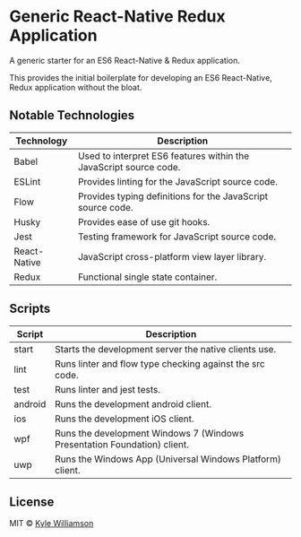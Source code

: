 # Generic React-Native Redux Application

A generic starter for an ES6 React-Native & Redux application.

This provides the initial boilerplate for developing an ES6 React-Native, Redux application without the bloat.

## Notable Technologies

Technology | Description
------------ | -------------
Babel | Used to interpret ES6 features within the JavaScript source code.
ESLint | Provides linting for the JavaScript source code.
Flow | Provides typing definitions for the JavaScript source code.
Husky | Provides ease of use git hooks.
Jest | Testing framework for JavaScript source code.
React-Native | JavaScript cross-platform view layer library.
Redux | Functional single state container.

## Scripts
Script | Description
------------ | -------------
start | Starts the development server the native clients use.
lint | Runs linter and flow type checking against the src code.
test | Runs linter and jest tests.
android | Runs the development android client.
ios | Runs the development iOS client.
wpf | Runs the development Windows 7 (Windows Presentation Foundation) client.
uwp | Runs the Windows App (Universal Windows Platform) client.

## License
MIT © [Kyle Williamson ](https://github.com/kyledmw)
